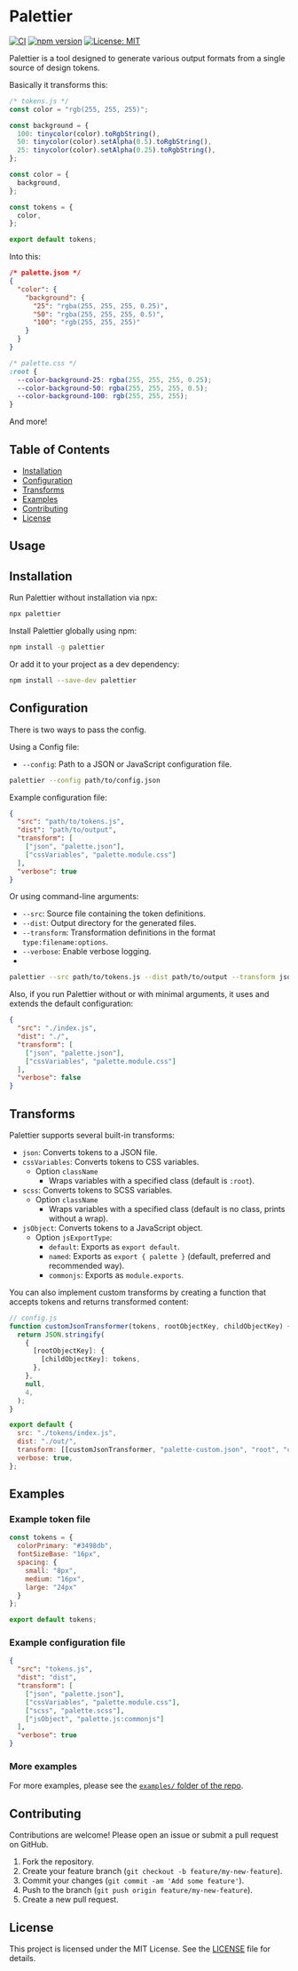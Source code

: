 # Palettier

[![CI](https://github.com/s3rious/palettier/actions/workflows/run-tests-on-push.yml/badge.svg)](https://github.com/s3rious/palettier/actions/workflows/run-tests-on-push.yml)
[![npm version](https://badge.fury.io/js/palettier.svg)](https://badge.fury.io/js/palettier)
[![License: MIT](https://img.shields.io/badge/License-MIT-yellow.svg)](https://opensource.org/licenses/MIT)

Palettier is a tool designed to generate various output formats from a single source of design tokens.

Basically it transforms this:
```js
/* tokens.js */
const color = "rgb(255, 255, 255)";

const background = {
  100: tinycolor(color).toRgbString(),
  50: tinycolor(color).setAlpha(0.5).toRgbString(),
  25: tinycolor(color).setAlpha(0.25).toRgbString(),
};

const color = {
  background,
};

const tokens = {
  color,
};

export default tokens;
```

Into this:
```json
/* palette.json */
{
  "color": {
    "background": {
      "25": "rgba(255, 255, 255, 0.25)",
      "50": "rgba(255, 255, 255, 0.5)",
      "100": "rgb(255, 255, 255)"
    }
  }
}
```
```css
/* palette.css */
:root {
  --color-background-25: rgba(255, 255, 255, 0.25);
  --color-background-50: rgba(255, 255, 255, 0.5);
  --color-background-100: rgb(255, 255, 255);
}
```

And more!

## Table of Contents

- [Installation](#installation)
- [Configuration](#configuration)
- [Transforms](#transforms)
- [Examples](#examples)
- [Contributing](#contributing)
- [License](#license)

## Usage

## Installation

Run Palettier without installation via npx:

```sh
npx palettier
```

Install Palettier globally using npm:

```sh
npm install -g palettier
```

Or add it to your project as a dev dependency:

```sh
npm install --save-dev palettier
```

## Configuration

There is two ways to pass the config.

Using a Config file:
- `--config`: Path to a JSON or JavaScript configuration file.

```sh
palettier --config path/to/config.json
```

Example configuration file:
```json
{
  "src": "path/to/tokens.js",
  "dist": "path/to/output",
  "transform": [
    ["json", "palette.json"],
    ["cssVariables", "palette.module.css"]
  ],
  "verbose": true
}
```

Or using command-line arguments:
- `--src`: Source file containing the token definitions.
- `--dist`: Output directory for the generated files.
- `--transform`: Transformation definitions in the format `type:filename:options`.
- `--verbose`: Enable verbose logging.
- 
```sh
palettier --src path/to/tokens.js --dist path/to/output --transform json:palette.json --transform cssVariables:palette.module.css --verbose
```

Also, if you run Palettier without or with minimal arguments, it uses and extends the default configuration:

```json
{
  "src": "./index.js",
  "dist": "./",
  "transform": [
    ["json", "palette.json"],
    ["cssVariables", "palette.module.css"]
  ],
  "verbose": false
}
```

## Transforms

Palettier supports several built-in transforms:

- `json`: Converts tokens to a JSON file.
- `cssVariables`: Converts tokens to CSS variables.
  - Option `className`
    - Wraps variables with a specified class (default is `:root`).
- `scss`: Converts tokens to SCSS variables.
  - Option `className`
    - Wraps variables with a specified class (default is no class, prints without a wrap).
- `jsObject`: Converts tokens to a JavaScript object.
  - Option `jsExportType`:
    - `default`: Exports as `export default`.
    - `named`: Exports as `export { palette }` (default, preferred and recommended way).
    - `commonjs`: Exports as `module.exports`.

You can also implement custom transforms by creating a function that accepts tokens and returns transformed content:
```js
// config.js
function customJsonTransformer(tokens, rootObjectKey, childObjectKey) {
  return JSON.stringify(
    {
      [rootObjectKey]: {
        [childObjectKey]: tokens,
      },
    },
    null,
    4,
  );
}

export default {
  src: "./tokens/index.js",
  dist: "./out/",
  transform: [[customJsonTransformer, "palette-custom.json", "root", "child"]],
  verbose: true,
};
```

## Examples

### Example token file

```js
const tokens = {
  colorPrimary: "#3498db",
  fontSizeBase: "16px",
  spacing: {
    small: "8px",
    medium: "16px",
    large: "24px"
  }
};

export default tokens;
```

### Example configuration file

```json
{
  "src": "tokens.js",
  "dist": "dist",
  "transform": [
    ["json", "palette.json"],
    ["cssVariables", "palette.module.css"],
    ["scss", "palette.scss"],
    ["jsObject", "palette.js:commonjs"]
  ],
  "verbose": true
}
```

### More examples

For more examples, please see the [`examples/` folder of the repo](examples).

## Contributing

Contributions are welcome! Please open an issue or submit a pull request on GitHub.

1. Fork the repository.
2. Create your feature branch (`git checkout -b feature/my-new-feature`).
3. Commit your changes (`git commit -am 'Add some feature'`).
4. Push to the branch (`git push origin feature/my-new-feature`).
5. Create a new pull request.

## License

This project is licensed under the MIT License. See the [LICENSE](LICENSE) file for details.
